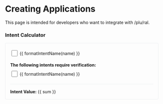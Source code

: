 # Creating Applications

This page is intended for developers who want to integrate with /plu/ral.

### Intent Calculator

<!-- i do not know javascript or html or css -->
<div class="intent-calculator">
  <div class="intent-grid">
    <div v-for="section in sections" :key="section" class="intent-section">
      <div class="intent-rows">
        <div class="intent-row">
          <label v-for="name in getSectionIntents(section)" :key="name">
            <input type="checkbox" 
                   v-model="selected[name]" 
                   @change="calculateValue"
                   :disabled="name.endsWith('$EVENTS') && !selected[`${section}$READ`]">
            {{ formatIntentName(name) }}
          </label>
        </div>
      </div>
    </div>
    <div class="intent-section">
      <div class="section-title">The following intents require verification:</div>
      <div class="intent-rows">
        <div class="intent-row">
          <label v-for="name in ['MEMBERS$USERPROXY_TOKEN$READ', 'MEMBERS$USERPROXY_TOKEN$WRITE']" :key="name">
            <input type="checkbox" v-model="selected[name]" @change="calculateValue">
            {{ formatIntentName(name) }}
          </label>
        </div>
      </div>
    </div>
  </div>

  <div class="intent-value">
    <strong>Intent Value:</strong> {{ sum }}
  </div>
</div>

<script setup>
import { ref, watch, computed } from 'vue'

const intents = {
  MEMBERS$READ: 1 << 0,
  MEMBERS$WRITE: 1 << 1,
  MEMBERS$EVENTS: 1 << 2,
  GROUPS$READ: 1 << 3,
  GROUPS$WRITE: 1 << 4,
  GROUPS$EVENTS: 1 << 5,
  LATCH$READ: 1 << 6,
  LATCH$WRITE: 1 << 7,
  LATCH$EVENTS: 1 << 8,
  MESSAGES$READ: 1 << 9,
  MESSAGES$WRITE: 1 << 10,
  MESSAGES$EVENTS: 1 << 11,
  MEMBERS$USERPROXY_TOKEN$READ: 1 << 12,
  MEMBERS$USERPROXY_TOKEN$WRITE: 1 << 13,
}

const selected = ref(Object.keys(intents).reduce((acc, key) => {
  acc[key] = false
  return acc
}, {}))

const sections = computed(() => {
  return [...new Set(
    Object.keys(intents)
      .filter(name => !name.includes('USERPROXY_TOKEN'))
      .map(name => name.split('$')[0])
  )]
})

const getSectionIntents = (section) => {
  return Object.keys(intents)
    .filter(name => name.startsWith(section) && !name.includes('USERPROXY_TOKEN'))
    .sort((a, b) => {
      const order = { READ: 1, WRITE: 2, EVENTS: 3 }
      const aType = a.split('$').pop()
      const bType = b.split('$').pop()
      return order[aType] - order[bType]
    })
}

watch(selected.value, (newVal, oldVal) => {
  sections.value.forEach(section => {
    if (!newVal[`${section}$READ`] && selected.value[`${section}$EVENTS`]) {
      selected.value[`${section}$EVENTS`] = false
      calculateValue()
    }
  })
}, { deep: true })

const formatIntentName = (name) => {
    return name.toLowerCase().replaceAll('$', '.')
}

const sum = ref(0)

const calculateValue = () => {
  sum.value = Object.entries(selected.value)
    .reduce((acc, [name, isSelected]) => {
      return acc + (isSelected ? intents[name] : 0)
    }, 0)
}
</script>

<style>
.intent-calculator {
  padding: 1rem;
  border: 1px solid #eaecef;
  border-radius: 4px;
  margin: 1rem 0;
}

.intent-grid {
  display: flex;
  flex-direction: column;
  gap: 0rem;
}

.intent-section {
  padding: 0rem 0;
}

.section-title {
  font-weight: bold;
  padding-top: 0.8rem;
  padding-bottom: 0.25rem;
}

.intent-rows {
  display: flex;
  flex-direction: column;
  gap: 0.25rem;
}

.intent-row {
  display: flex;
  flex-wrap: wrap;
  gap: 1rem;
}

.intent-row label {
  display: flex;
  align-items: center;
  min-width: 200px;
  cursor: pointer;
  padding: 0.25rem 0;
}

.intent-row input[type="checkbox"] {
  width: 1.5em;
  height: 1.5em;
  margin-right: 0.5em;
  vertical-align: middle;
  cursor: pointer;
}

.intent-row input[type="checkbox"]:disabled {
  cursor: not-allowed;
  opacity: 0.5;
}

.intent-row label:has(input:disabled) {
  cursor: not-allowed;
  opacity: 0.5;
}

.intent-value {
  margin-top: 1rem;
  padding-top: 1rem;
  border-top: 1px solid #eaecef;
}
</style>
